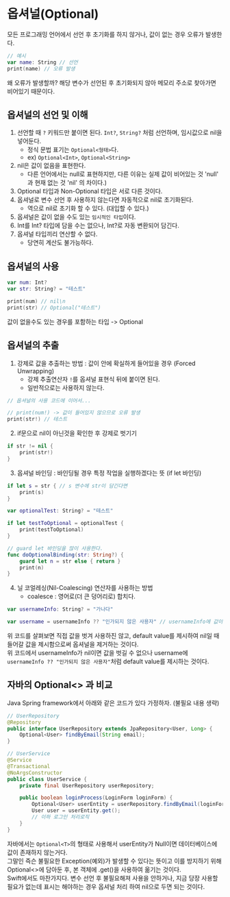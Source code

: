 # 옵셔널(Optional)
모든 프로그래밍 언어에서 선언 후 초기화를 하지 않거나, 값이 없는 경우 오류가 발생한다.
```swift
// 예시
var name: String // 선언
print(name) // 오류 발생
```
왜 오류가 발생할까? 해당 변수가 선언된 후 초기화되지 않아 메모리 주소로 찾아가면 비어있기 때문이다.

## 옵셔널의 선언 및 이해
1. 선언할 때 `?` 키워드만 붙이면 된다. `Int?`, `String?` 처럼 선언하며, 임시값으로 nil을 넣어둔다.
    - 정식 문법 표기는 `Optional<형태>`다.
    - ex) `Optional<Int>`, `Optional<String>`
2. nil은 값이 없음을 표현한다.
    - 다른 언어에서는 null로 표현하지만, 다른 이유는 실제 값이 비어있는 것 'null' 과 현재 없는 것 'nil' 의 차이다.)
3. Optional 타입과 Non-Optional 타입은 서로 다른 것이다.
4. 옵셔널로 변수 선언 후 사용하지 않는다면 자동적으로 nil로 초기화된다.
    - 역으로 nil로 초기화 할 수 있다. (대입할 수 있다.)
5. 옵셔널은 값이 없을 수도 있는 `임시적인 타입`이다.
6. Int를 Int? 타입에 담을 수는 없으나, Int?로 자동 변환되어 담긴다.
7. 옵셔널 타입끼리 연산할 수 없다.
    - 당연히 계산도 불가능하다.

## 옵셔널의 사용
```swift
var num: Int?
var str: String? = "테스트"

print(num) // nil\n
print(str) // Optional("테스트")
```
값이 없을수도 있는 경우를 포함하는 타입 -> Optional

## 옵셔널의 추출
1. 강제로 값을 추출하는 방법 : 값이 안에 확실하게 들어있을 경우 (Forced Unwrapping)
    - 강제 추출연산자 `!`를 옵셔널 표현식 뒤에 붙이면 된다.
    - 일반적으로는 사용하지 않는다.
```swift
// 옵셔널의 사용 코드에 이어서...

// print(num!) -> 값이 들어있지 않으므로 오류 발생
print(str!) // 테스트
```
2. if문으로 nil이 아닌것을 확인한 후 강제로 벗기기
```swift
if str != nil {
    print(str!)
}
```
3. 옵셔널 바인딩 : 바인딩될 경우 특정 작업을 실행하겠다는 뜻 (if let 바인딩)
```swift
if let s = str { // s 변수에 str이 담긴다면
    print(s)
}

var optionalTest: String? = "테스트"

if let testToOptional = optionalTest {
    print(testToOptional)
}

// guard let 바인딩을 많이 사용한다.
func doOptionalBinding(str: String?) {
    guard let n = str else { return }
    print(n)
}
```
4. 닐 코얼레싱(Nil-Coalescing) 연산자를 사용하는 방법
    - coalesce : 영어로(더 큰 덩어리로) 합치다.
```swift
var usernameInfo: String? = "가나다"

var username = usernameInfo ?? "인가되지 않은 사용자" // usernameInfo에 값이 있다면 "가나다"가, 없다면 "인가되지 않은 사용자"가 들어온다.
```
위 코드를 살펴보면 직접 값을 벗겨 사용하진 않고, default value를 제시하여 nil일 때 들어갈 값을 제시함으로써 옵셔널을 제거하는 것이다.<br>
위 코드에서 usernameInfo가 nil이면 값을 벗길 수 없으나 username에 `usernameInfo ?? "인가되지 않은 사용자"`처럼 default value를 제시하는 것이다.

## 자바의 Optional<> 과 비교
Java Spring framework에서 아래와 같은 코드가 있다 가정하자. (불필요 내용 생략)
```java
// UserRepository
@Repository
public interface UserRepository extends JpaRepository<User, Long> {
    Optional<User> findByEmail(String email);
}

// UserService
@Service
@Transactional
@NoArgsConstructor
public class UserService {
    private final UserRepository userRepository;

    public boolean loginProcess(LoginForm loginForm) {
        Optional<User> userEntity = userRepository.findByEmail(loginForm.getEmail());
        User user = userEntity.get();
        // 이하 로그인 처리로직
    }
}
```
자바에서는 `Optional<T>`의 형태로 사용해서 userEntity가 Null이면 데이터베이스에 값이 존재하지 않는거다.<br>
그말인 즉슨 불필요한 Exception(예외)가 발생할 수 있다는 뜻이고 이를 방지하기 위해 Optional<>에 담아둔 후, 본 객체에 .get()을 사용하여 옮기는 것이다.<br>
Swift에서도 마찬가지다. 변수 선언 후 불필요해져 사용을 안하거나, 지금 당장 사용할 필요가 없는데 표시는 해야하는 경우 옵셔널 처리 하여 nil으로 두면 되는 것이다.